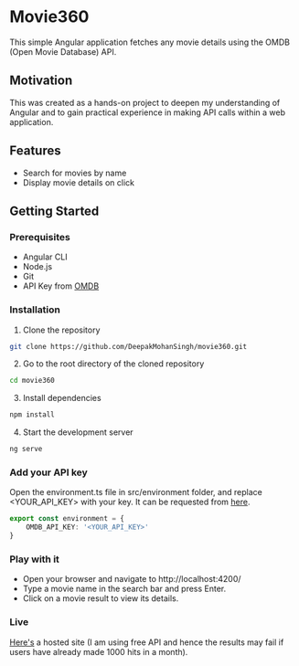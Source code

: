 # Movie360

This simple Angular application fetches any movie details using the OMDB (Open Movie Database) API.

## Motivation

This was created as a hands-on project to deepen my understanding of Angular and to gain practical experience in making API calls within a web application.

## Features

- Search for movies by name
- Display movie details on click

## Getting Started

### Prerequisites

- Angular CLI
- Node.js
- Git
- API Key from [OMDB](http://www.omdbapi.com/apikey.aspx)

### Installation

1. Clone the repository
```bash
git clone https://github.com/DeepakMohanSingh/movie360.git
```

2. Go to the root directory of the cloned repository
```bash
cd movie360
```

3. Install dependencies
```bash
npm install
```

4. Start the development server
```bash
ng serve
```

### Add your API key

Open the environment.ts file in src/environment folder, and replace <YOUR_API_KEY> with your key. It can be requested from [here](http://www.omdbapi.com/apikey.aspx).

``` typescript
export const environment = {
    OMDB_API_KEY: '<YOUR_API_KEY>'
}
```

### Play with it

- Open your browser and navigate to http://localhost:4200/
- Type a movie name in the search bar and press Enter.
- Click on a movie result to view its details.

### Live

[Here's](https://deepakmohansingh.github.io/movie360/) a hosted site (I am using free API and hence the results may fail if users have already made 1000 hits in a month).
